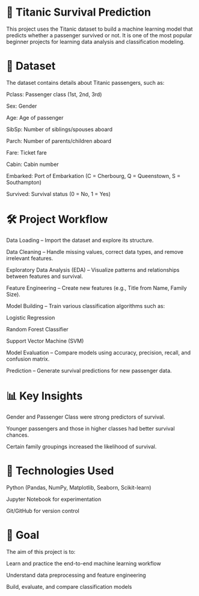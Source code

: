 # 🚢 Titanic Survival Prediction
This project uses the Titanic dataset to build a machine learning model that predicts whether a passenger survived or not.
It is one of the most popular beginner projects for learning data analysis and classification modeling.

# 📂 Dataset
The dataset contains details about Titanic passengers, such as:

Pclass: Passenger class (1st, 2nd, 3rd)

Sex: Gender

Age: Age of passenger

SibSp: Number of siblings/spouses aboard

Parch: Number of parents/children aboard

Fare: Ticket fare

Cabin: Cabin number

Embarked: Port of Embarkation (C = Cherbourg, Q = Queenstown, S = Southampton)

Survived: Survival status (0 = No, 1 = Yes)

# 🛠️ Project Workflow
Data Loading – Import the dataset and explore its structure.

Data Cleaning – Handle missing values, correct data types, and remove irrelevant features.

Exploratory Data Analysis (EDA) – Visualize patterns and relationships between features and survival.

Feature Engineering – Create new features (e.g., Title from Name, Family Size).

Model Building – Train various classification algorithms such as:

Logistic Regression

Random Forest Classifier

Support Vector Machine (SVM)

Model Evaluation – Compare models using accuracy, precision, recall, and confusion matrix.

Prediction – Generate survival predictions for new passenger data.

# 📊 Key Insights
Gender and Passenger Class were strong predictors of survival.

Younger passengers and those in higher classes had better survival chances.

Certain family groupings increased the likelihood of survival.

# 🧰 Technologies Used
Python (Pandas, NumPy, Matplotlib, Seaborn, Scikit-learn)

Jupyter Notebook for experimentation

Git/GitHub for version control

# 🎯 Goal
The aim of this project is to:

Learn and practice the end-to-end machine learning workflow

Understand data preprocessing and feature engineering

Build, evaluate, and compare classification models
